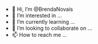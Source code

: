 - 👋 Hi, I’m @BrendaNovais
- 👀 I’m interested in ...
- 🌱 I’m currently learning ...
- 💞️ I’m looking to collaborate on ...
- 📫 How to reach me ...

<!---
BrendaNovais/BrendaNovais is a ✨ special ✨ repository because its `README.md` (this file) appears on your GitHub profile.
You can click the Preview link to take a look at your changes.
--->
